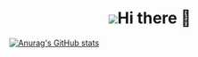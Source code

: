 <h1 align="center">
  <img src="https://readme-typing-svg.herokuapp.com/?font=Righteous&size=35&center=true&width=500&height=700&duration=4000&line=Hi+There!;+I'm+Shay+Elisha!;/>
</h1>


### Hi there 👋


[![Anurag's GitHub stats](https://github-readme-stats.vercel.app/api?username=ShayElisha)](https://github.com/anuraghazra/github-readme-stats)

<!--
**ShayElisha/ShayElisha** is a ✨ _special_ ✨ repository because its `README.md` (this file) appears on your GitHub profile.

Here are some ideas to get you started:

- 🔭 I’m currently working on ...
- 🌱 I’m currently learning ...
- 👯 I’m looking to collaborate on ...
- 🤔 I’m looking for help with ...
- 💬 Ask me about ...
- 📫 How to reach me: ...
- 😄 Pronouns: ...
- ⚡ Fun fact: ...
-->
